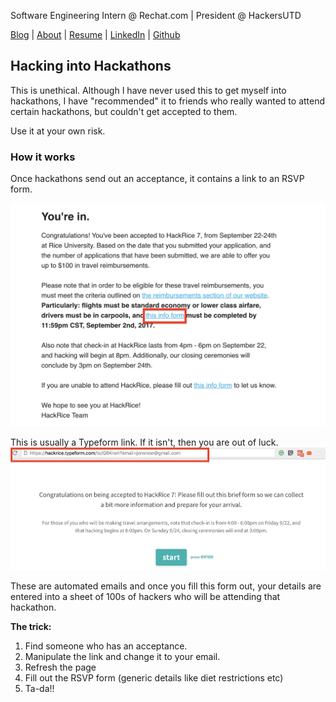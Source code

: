 <!---  Comments for SEO
Rahul Sonwalkar | Engineer & Product. Hackathon enthusiast and CS undergrad at UT Dallas
Rahul Sonwalkar | Engineer & Product. Hackathon enthusiast and CS undergrad at UT Dallas
Rahul Sonwalkar | Engineer & Product. Hackathon enthusiast and CS undergrad at UT Dallas
UT Dallas
UT Dallas
-->
<!---  Comments for SEO
Rahul Sonwalkar | Engineer & Product. Hackathon enthusiast and CS undergrad at UT Dallas
Rahul Sonwalkar | Engineer & Product. Hackathon enthusiast and CS undergrad at UT Dallas
Rahul Sonwalkar | Engineer & Product. Hackathon enthusiast and CS undergrad at UT Dallas
UT Dallas
UT Dallas
-->
<title> Rahul Sonwalkar | Engineer & Product </title>

Software Engineering Intern @ Rechat.com | President @ HackersUTD

[Blog](http://rahul.ru)    |   [About](http://rahul.ru/about)   |   [Resume](http://rahul.ru/RahulSonwalkar_RESUME.pdf) | [LinkedIn](https://linkedin.com/in/rahulsonwalkar23) | [Github](https://github.com/rahulsonwalkar)

## Hacking into Hackathons
This is unethical. Although I have never used this to get myself into hackathons, I have "recommended" it to friends who really wanted to attend certain hackathons, but couldn't get accepted to them.

Use it at your own risk.

### How it works
Once hackathons send out an acceptance, it contains a link to an RSVP form. 

<!--- <img src="https://github.com/rahulsonwalkar/Dimple/blob/master/images/Email-Screenshot-Hacking-into-hackathons.jpg" width="48"> --->
![Email Screenshot](https://github.com/rahulsonwalkar/rahulsonwalkar.github.io/blob/master/images/Email-Screenshot-Hacking-into-hackathons.png)

This is usually a Typeform link. If it isn't, then you are out of luck.
![Typeform Link Screenshot](https://github.com/rahulsonwalkar/rahulsonwalkar.github.io/blob/master/images/Typeform-Screenshot-Hacking-into-hackathons.png)

These are automated emails and once you fill this form out, your details are entered into a sheet of 100s of hackers who will be attending that hackathon.

**The trick:** 

1. Find someone who has an acceptance. 
2. Manipulate the link and change it to your email. 
3. Refresh the page
4. Fill out the RSVP form (generic details like diet restrictions etc)
5. Ta-da!!
